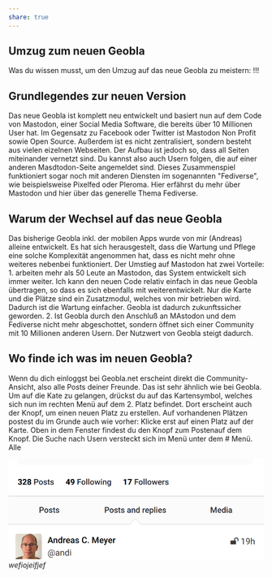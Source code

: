 ```yaml
---
share: true
---
```

## Umzug zum neuen Geobla
  
Was du wissen musst, um den Umzug auf das neue Geobla zu meistern:  !!!
  
## Grundlegendes zur neuen Version 

Das neue Geobla ist komplett neu entwickelt und basiert nun auf dem Code von Mastodon, einer Social Media Software, die bereits über 10 Millionen User hat. Im Gegensatz zu Facebook oder Twitter ist Mastodon Non Profit sowie Open Source. Außerdem ist es nicht zentralisiert, sondern besteht aus vielen eizelnen Webseiten. Der Aufbau ist jedoch so, dass all Seiten miteinander vernetzt sind. Du kannst also auch Usern folgen, die auf einer anderen Masdtodon-Seite angemeldet sind. Dieses Zusammenspiel funktioniert sogar noch mit anderen Diensten im sogenannten "Fediverse", wie beispielsweise Pixelfed oder Pleroma. Hier erfährst du mehr über Mastodon und hier über das generelle Thema Fediverse.  
  
## Warum der Wechsel auf das neue Geobla  

Das bisherige Geobla inkl. der mobilen Apps wurde von mir (Andreas) alleine entwickelt. Es hat sich herausgestelt, dass die Wartung und Pflege eine solche Komplexität angenommen hat, dass es nicht mehr ohne weiteres nebenbei funktioniert. Der Umstieg auf Mastodon hat zwei Vorteile: 1. arbeiten mehr als 50 Leute an Mastodon, das System entwickelt sich immer weiter. Ich kann den neuen Code relativ einfach in das neue Geobla übertragen, so dass es sich ebenfalls mit weiterentwickelt. Nur die Karte und die Plätze sind ein Zusatzmodul, welches von mir betrieben wird. Dadurch ist die Wartung einfacher. Geobla ist dadurch zukunftssicher geworden. 2. Ist Geobla durch den Anschluß an MAstodon und dem Fediverse nicht mehr abgeschottet, sondern öffnet sich einer Community mit 10 Millionen anderen Usern. Der Nutzwert von Geobla steigt dadurch.  
  
## Wo finde ich was im neuen Geobla?  

Wenn du dich einloggst bei Geobla.net erscheint direkt die Community-Ansicht, also alle Posts deiner Freunde. Das ist sehr ähnlich wie bei Geobla. Um auf die Kate zu gelangen, drückst du auf das Kartensymbol, welches sich nun im rechten Menü auf dem 2. Platz befindet. Dort erscheint auch der Knopf, um einen neuen Platz zu erstellen. Auf vorhandenen Plätzen postest du im Grunde auch wie vorher: Klicke erst auf einen Platz auf der Karte. Oben in dem Fenster findest du den Knopf zum Postenauf dem Knopf. Die Suche nach Usern versteckt sich im Menü unter dem # Menü. Alle

![screen1.png](./screen1.png#)
*wefiojeifjef*